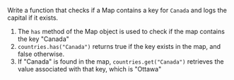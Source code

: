 Write a function that checks if a Map contains a key for `Canada` and logs the capital if it exists.

1) The `has` method of the Map object is used to check if the map contains the key "Canada"
2) `countries.has("Canada")` returns true if the key exists in the map, and false otherwise.
3) If "Canada" is found in the map, `countries.get("Canada")` retrieves the value associated with that key, which is "Ottawa"
